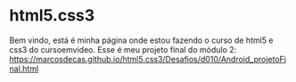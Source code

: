 # html5.css3
Bem vindo, está é minha página onde estou fazendo o curso de html5 e css3 do cursoemvideo.
Esse é meu projeto final do módulo 2: https://marcosdecas.github.io/html5.css3/Desafios/d010/Android_projetoFinal.html
